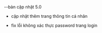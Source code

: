 --bản cập nhật 5.0

-   cập nhật thêm trang thông tin cá nhân

*   fix lỗi không xác thực password trang login
